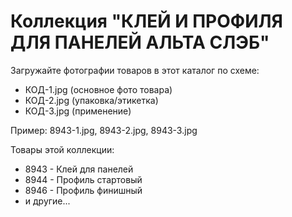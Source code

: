 # Коллекция "КЛЕЙ И ПРОФИЛЯ ДЛЯ ПАНЕЛЕЙ АЛЬТА СЛЭБ"

Загружайте фотографии товаров в этот каталог по схеме:
- КОД-1.jpg (основное фото товара)
- КОД-2.jpg (упаковка/этикетка)
- КОД-3.jpg (применение)

Пример: 8943-1.jpg, 8943-2.jpg, 8943-3.jpg

Товары этой коллекции:
- 8943 - Клей для панелей
- 8944 - Профиль стартовый
- 8946 - Профиль финишный
- и другие...